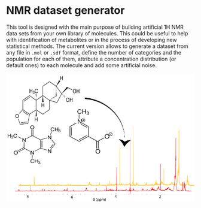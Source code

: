 # NMR dataset generator

This tool is designed with the main purpose of building artificial 1H NMR data sets from your own library of molecules. This could be useful to help with identification of metabolites or in the process of developing new statistical methods. The current version allows to generate a dataset from any file in `.mol` or `.sdf` format, define the number of categories and the population for each of them, attribute a concentration distribution (or default ones) to each molecule and add some artificial noise.

![formats](images/fmts.png)
